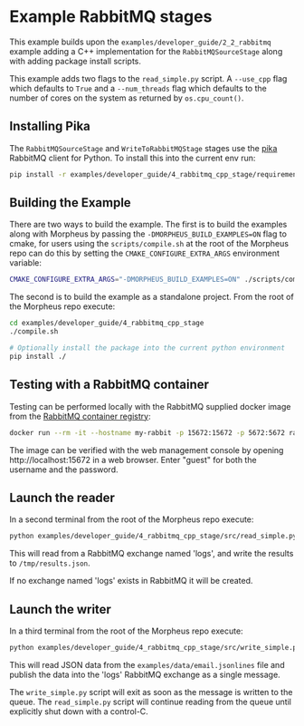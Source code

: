 <!--
SPDX-FileCopyrightText: Copyright (c) 2022-2024, NVIDIA CORPORATION & AFFILIATES. All rights reserved.
SPDX-License-Identifier: Apache-2.0

Licensed under the Apache License, Version 2.0 (the "License");
you may not use this file except in compliance with the License.
You may obtain a copy of the License at

http://www.apache.org/licenses/LICENSE-2.0

Unless required by applicable law or agreed to in writing, software
distributed under the License is distributed on an "AS IS" BASIS,
WITHOUT WARRANTIES OR CONDITIONS OF ANY KIND, either express or implied.
See the License for the specific language governing permissions and
limitations under the License.
-->

# Example RabbitMQ stages
This example builds upon the `examples/developer_guide/2_2_rabbitmq` example adding a C++ implementation for the `RabbitMQSourceStage` along with adding package install scripts.

This example adds two flags to the `read_simple.py` script. A `--use_cpp` flag which defaults to `True` and a `--num_threads` flag which defaults to the number of cores on the system as returned by `os.cpu_count()`.

## Installing Pika
The `RabbitMQSourceStage` and `WriteToRabbitMQStage` stages use the [pika](https://pika.readthedocs.io/en/stable/#) RabbitMQ client for Python. To install this into the current env run:
```bash
pip install -r examples/developer_guide/4_rabbitmq_cpp_stage/requirements.txt
```

## Building the Example
There are two ways to build the example. The first is to build the examples along with Morpheus by passing the `-DMORPHEUS_BUILD_EXAMPLES=ON` flag to cmake, for users using the `scripts/compile.sh` at the root of the Morpheus repo can do this by setting the `CMAKE_CONFIGURE_EXTRA_ARGS` environment variable:
```bash
CMAKE_CONFIGURE_EXTRA_ARGS="-DMORPHEUS_BUILD_EXAMPLES=ON" ./scripts/compile.sh
```

The second is to build the example as a standalone project. From the root of the Morpheus repo execute:
```bash
cd examples/developer_guide/4_rabbitmq_cpp_stage
./compile.sh

# Optionally install the package into the current python environment
pip install ./
```

## Testing with a RabbitMQ container
Testing can be performed locally with the RabbitMQ supplied docker image from the [RabbitMQ container registry](https://registry.hub.docker.com/_/rabbitmq/):
```bash
docker run --rm -it --hostname my-rabbit -p 15672:15672 -p 5672:5672 rabbitmq:3-management
```

The image can be verified with the web management console by opening http://localhost:15672 in a web browser. Enter "guest" for both the username and the password.

## Launch the reader
In a second terminal from the root of the Morpheus repo execute:
```bash
python examples/developer_guide/4_rabbitmq_cpp_stage/src/read_simple.py
```

This will read from a RabbitMQ exchange named 'logs', and write the results to `/tmp/results.json`.

If no exchange named 'logs' exists in RabbitMQ it will be created.

## Launch the writer
In a third terminal from the root of the Morpheus repo execute:
```bash
python examples/developer_guide/4_rabbitmq_cpp_stage/src/write_simple.py
```

This will read JSON data from the `examples/data/email.jsonlines` file and publish the data into the 'logs' RabbitMQ exchange as a single message.

The `write_simple.py` script will exit as soon as the message is written to the queue. The `read_simple.py` script will continue reading from the queue until explicitly shut down with a control-C.
